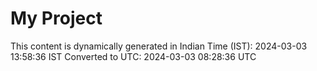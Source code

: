 # My Project

This content is dynamically generated in Indian Time (IST): 2024-03-03 13:58:36 IST
Converted to UTC: 2024-03-03 08:28:36 UTC
